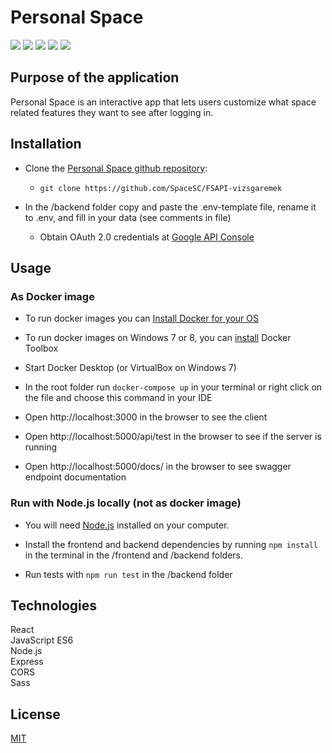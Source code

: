 # Personal Space

![](https://img.shields.io/badge/React-17.0.2-blue)
![](https://img.shields.io/badge/JavaScript-ES6-yellow)
![](https://img.shields.io/badge/Node.js-v13.14.0-darkgreen)
![](https://img.shields.io/badge/Express-4.17.1-lightgrey)
![](https://img.shields.io/badge/Sass-1.32.8-pink)

## Purpose of the application

Personal Space is an interactive app that lets users customize what space related features they want to see after logging in.

## Installation


- Clone the [Personal Space github repository](https://github.com/SpaceSC/FSAPI-vizsgaremek):
  - `git clone https://github.com/SpaceSC/FSAPI-vizsgaremek`

- In the /backend folder copy and paste the .env-template file, rename it to .env, and fill in your data (see comments in file)
   - Obtain OAuth 2.0 credentials at [Google API Console](https://console.cloud.google.com)


## Usage

### As Docker image

- To run docker images you can [Install Docker for your OS](https://docs.docker.com/get-docker/)

- To run docker images on Windows 7 or 8, you can [install](https://devconnected.com/how-to-install-docker-on-windows-7-8-10-home-and-pro/) Docker Toolbox

- Start Docker Desktop (or VirtualBox on Windows 7)

- In the root folder run `docker-compose up` in your terminal or right click on the file and choose this command in your IDE

- Open http://localhost:3000 in the browser to see the client

- Open http://localhost:5000/api/test in the browser to see if the server is running

- Open http://localhost:5000/docs/ in the browser to see swagger endpoint documentation

### Run with Node.js locally (not as docker image)

- You will need [Node.js](https://nodejs.org/en/) installed on your computer.
- Install the frontend and backend dependencies by running `npm install` in the terminal in the /frontend and /backend folders.

- Run tests with `npm run test` in the /backend folder

## Technologies

React  
JavaScript ES6  
Node.js  
Express  
CORS  
Sass  

## License
[MIT](https://choosealicense.com/licenses/mit/)